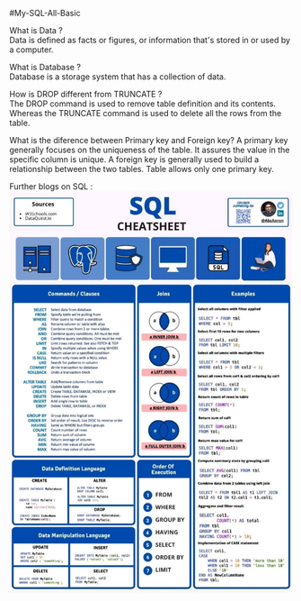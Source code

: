 #My-SQL-All-Basic

What is Data ?<br>
Data is defined as facts or figures, or information that's stored in or used by a computer.

What is Database ?<br>
Database is a storage system that has a collection of data. 

How is DROP different from TRUNCATE ?<br>
The DROP command is used to remove table definition and its contents. Whereas the TRUNCATE command is used to delete all the rows from the table.

What is the diference between Primary key and Foreign key?
A primary key generally focuses on the uniqueness of the table. It assures the value in the specific column is unique. A foreign key is generally used to build a relationship between the two tables. Table allows only one primary key.

Further blogs on SQL : <a href="https://intellipaat.com/blog/tutorial/sql-tutorial/" target="_blank"></a>
![](SQL.jpg)
